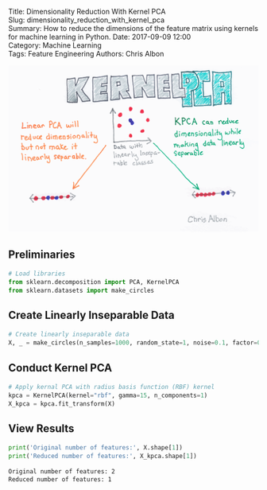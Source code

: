 Title: Dimensionality Reduction With Kernel PCA  
Slug: dimensionality_reduction_with_kernel_pca  
Summary: How to reduce the dimensions of the feature matrix using kernels for machine learning in Python. 
Date: 2017-09-09 12:00  
Category: Machine Learning  
Tags: Feature Engineering
Authors: Chris Albon

<a alt="Dimensionality Reduction With Kernel PCA" href="https://machinelearningflashcards.com">
    <img src="dimensionality_reduction_with_kernel_pca/Kernel_PCA_print.png" class="flashcard center-block">
</a>

## Preliminaries


```python
# Load libraries
from sklearn.decomposition import PCA, KernelPCA
from sklearn.datasets import make_circles
```

## Create Linearly Inseparable Data


```python
# Create linearly inseparable data
X, _ = make_circles(n_samples=1000, random_state=1, noise=0.1, factor=0.1)
```

## Conduct Kernel PCA


```python
# Apply kernal PCA with radius basis function (RBF) kernel
kpca = KernelPCA(kernel="rbf", gamma=15, n_components=1)
X_kpca = kpca.fit_transform(X)
```

## View Results


```python
print('Original number of features:', X.shape[1])
print('Reduced number of features:', X_kpca.shape[1])
```

    Original number of features: 2
    Reduced number of features: 1

